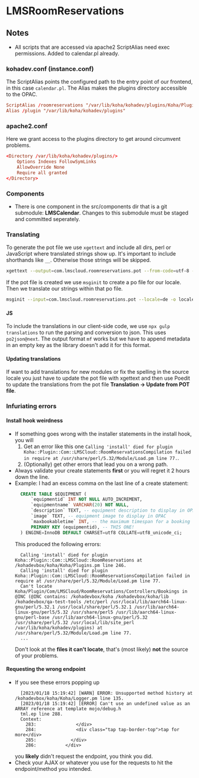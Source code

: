 # LMSRoomReservations

## Notes

- All scripts that are accessed via apache2 ScriptAlias need exec permissions. Added to calendar.pl already.

### kohadev.conf (instance.conf)

The ScriptAlias points the configured path to the entry point of our frontend, in this case `calendar.pl`.
The Alias makes the plugins directory accessible to the OPAC.

```conf
ScriptAlias /roomreservations "/var/lib/koha/kohadev/plugins/Koha/Plugin/Com/LMSCloud/RoomReservations/Opac/calendar.pl"
Alias /plugin "/var/lib/koha/kohadev/plugins"
```

### apache2.conf

Here we grant access to the plugins directory to get around circumvent problems.

```conf
<Directory /var/lib/koha/kohadev/plugins/>
    Options Indexes FollowSymLinks
    AllowOverride None
    Require all granted
</Directory>
```

### Components

- There is one component in the src/components dir that is a git submodule: **LMSCalendar**. Changes to this submodule must be staged and committed seperately.

### Translating

To generate the pot file we use ```xgettext``` and include all dirs, perl or JavaScript where translated strings show up.
It's important to include shorthands like ```__```. Otherwise those strings will be skipped.
```bash
xgettext --output=com.lmscloud.roomreservations.pot --from-code=utf-8 --language=JavaScript --force-po --keyword=__ src/extensions/*.js src/views/*.js src/components/*.js
```

If the pot file is created we use ```msginit``` to create a po file for our locale.
Then we translate our strings within that po file.
```bash
msginit --input=com.lmscloud.roomreservations.pot --locale=de -o locales/de.po 
```

#### JS

To include the translations in our client-side code, we use ```npx gulp translations``` to run the parsing and conversion
to json. This uses ```po2json@next```. The output format ```mf``` works but we have to append metadata in an empty key as the library doesn't add it for this format.


#### Updating translations

If want to add translations for new modules or fix the spelling in the source locale you just have to update the pot file with xgettext and then use Poedit to update the translations from the pot file __Translation -> Update from POT file__.

### Infuriating errors

#### Install hook weirdness

- If something goes wrong with the installer statements in the install hook, you will
  1. Get an error like this one `Calling 'install' died for plugin Koha::Plugin::Com::LMSCloud::RoomReservationsCompilation failed in require at /usr/share/perl/5.32/Module/Load.pm line 77.`.
  2. (Optionally) get other errors that lead you on a wrong path.
- Always validate your create statements **first** or you will regret it 2 hours down the line.
- Example: I had an excess comma on the last line of a create statement:
  ```sql
    CREATE TABLE $EQUIPMENT (
        `equipmentid` INT NOT NULL AUTO_INCREMENT,
        `equipmentname` VARCHAR(20) NOT NULL,
        `description` TEXT, -- equipment description to display in OPAC
        `image` TEXT, -- equipment image to display in OPAC
        `maxbookabletime` INT, -- the maximum timespan for a booking of this item
        PRIMARY KEY (equipmentid), -- THIS ONE!
    ) ENGINE=InnoDB DEFAULT CHARSET=utf8 COLLATE=utf8_unicode_ci;
  ```
  This produced the following errors:
  ```log
    Calling 'install' died for plugin Koha::Plugin::Com::LMSCloud::RoomReservations at /kohadevbox/koha/Koha/Plugins.pm line 246.
    Calling 'install' died for plugin Koha::Plugin::Com::LMSCloud::RoomReservationsCompilation failed in require at /usr/share/perl/5.32/Module/Load.pm line 77.
    Can't locate Koha/Plugin/Com/LMSCloud/RoomReservations/Controllers/Bookings in @INC (@INC contains: /kohadevbox/koha /kohadevbox/koha/lib /kohadevbox/qa-test-tools /etc/perl /usr/local/lib/aarch64-linux-gnu/perl/5.32.1 /usr/local/share/perl/5.32.1 /usr/lib/aarch64-linux-gnu/perl5/5.32 /usr/share/perl5 /usr/lib/aarch64-linux-gnu/perl-base /usr/lib/aarch64-linux-gnu/perl/5.32 /usr/share/perl/5.32 /usr/local/lib/site_perl /var/lib/koha/kohadev/plugins) at /usr/share/perl/5.32/Module/Load.pm line 77.
    ...
  ```
  Don't look at the **files it can't locate**, that's (most likely) **not** the source of your problems.

#### Requesting the wrong endpoint

- If you see these errors popping up
  ```log
    [2023/01/18 15:19:42] [WARN] ERROR: Unsupported method history at /kohadevbox/koha/Koha/Logger.pm line 135.
    [2023/01/18 15:19:42] [ERROR] Can't use an undefined value as an ARRAY reference at template mojo/debug.h
    tml.ep line 288.
    Context:
      283:               </div>
      284:               <div class="tap tap-border-top">tap for more</div>
      285:             </div>
      286:           </div>
  ```
  you **likely** didn't request the endpoint, you think you did.
- Check your AJAX or whatever you use for the requests to hit the endpoint/method you intended.
